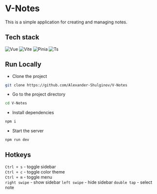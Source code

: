 # V-Notes
This is a simple application for creating and managing notes.

## Tech stack 
![Vue](https://img.shields.io/badge/vue-%2335495e.svg?style=for-the-badge&logo=vuedotjs&logoColor=%234FC08D)
![Vite](https://img.shields.io/badge/vite-%23646CFF.svg?style=for-the-badge&logo=vite&logoColor=white)
![Pinia](https://img.shields.io/badge/Pinia-g?style=for-the-badge&logo=databricks&logoColor=%23fff)
![Ts](https://img.shields.io/badge/typescript-%23007ACC.svg?style=for-the-badge&logo=typescript&logoColor=white)

## Run Locally

- Clone the project

```bash
git clone https://github.com/Alexander-Shulginov/V-Notes
```

- Go to the project directory

```bash
cd V-Notes
```

- Install dependencies

```bash 
npm i
```

- Start the server

```bash 
npm run dev
```

## Hotkeys
`Ctrl + s` - toggle sidebar  
`Ctrl + c` - toggle color theme  
`Ctrl + m` - toggle menu   
`right swipe` - show sidebar
`left swipe` - hide sidebar
`double tap` - select note  

<!-- анимации добавления/удаления элементов списка не оч
фокус при свайпах на мобилках
рефактор main.ts
рефактор и декомпозиция и переименование Modal 
адаптив настроек
дата создания заметки
корзину бы?
+ фокус на элементы списка надо сделать
+ со шрифтами тоже надо поиграться
+ sidebartoggle вытащять svg
+ крестик для поиска
+ listItem по бему запилить
при управлении свайпами нужно учить текущий лайоут 
layouts focus???
-->